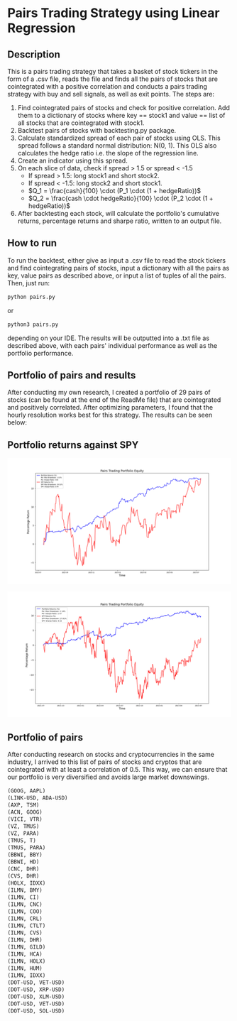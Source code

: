 # Pairs Trading Strategy using Linear Regression


## Description
This is a pairs trading strategy that takes a basket of stock tickers in the form of a .csv file, reads the file and finds all the pairs of stocks that are cointegrated with a positive correlation and conducts a pairs trading strategy with buy and sell signals, as well as exit points.  The steps are: 
1. Find cointegrated pairs of stocks and check for positive correlation. Add them to a dictionary of stocks where key == stock1 and value == list of all stocks that are cointegrated with stock1.
2. Backtest pairs of stocks with backtesting.py package. 
  1. Calculate standardized spread of each pair of stocks using OLS. This spread follows a standard normal distribution: N(0, 1). This OLS also calculates the hedge ratio i.e. the slope of the regression line.
  2. Create an indicator using this spread.
  3. On each slice of data, check if spread > 1.5 or spread < -1.5
     - If spread > 1.5: long stock1 and short stock2.
     - If spread < -1.5: long stock2 and short stock1.
     - $Q_1 = \frac{cash}{100} \cdot (P_1 \cdot (1 + hedgeRatio))$
     - $Q_2 = \frac{cash \cdot hedgeRatio}{100} \cdot (P_2 \cdot (1 + hedgeRatio))$
  4. After backtesting each stock, will calculate the portfolio's cumulative returns, percentage returns and sharpe ratio, written to an output file. 


## How to run
To run the backtest, either give as input a .csv file to read the stock tickers and find cointegrating pairs of stocks, input a dictionary with all the pairs as key, value pairs as described above, or input a list of tuples of all the pairs. 
Then, just run: 
```python
python pairs.py
```
or 
```python
python3 pairs.py
```
depending on your IDE. 
The results will be outputted into a .txt file as described above, with each pairs' individual performance as well as the portfolio performance.


## Portfolio of pairs and results
After conducting my own research, I created a portfolio of 29 pairs of stocks (can be found at the end of the ReadMe file) that are cointegrated and positively correlated. After optimizing parameters, I found that the hourly resolution works best for this strategy. 
The results can be seen below: 


## Portfolio returns against SPY
![Portolio Returns over the last year](./PortfolioReturns1y.png)

![Portolio Returns over the last two years](./PortfolioReturns2y.png)


## Portfolio of pairs
After conducting research on stocks and cryptocurrencies in the same industry, I arrived to this list of pairs of stocks and cryptos that are cointegrated with at least a correlation of 0.5. This way, we can ensure that our portfolio is very diversified and avoids large market downswings. 
```python(GOOG, AAPL)
(GOOG, AAPL)
(LINK-USD, ADA-USD)
(AXP, TSM)
(ACN, GOOG)
(VICI, VTR)
(VZ, TMUS)
(VZ, PARA)
(TMUS, T)
(TMUS, PARA)
(BBWI, BBY)
(BBWI, HD)
(CNC, DHR)
(CVS, DHR)
(HOLX, IDXX)
(ILMN, BMY)
(ILMN, CI)
(ILMN, CNC)
(ILMN, COO)
(ILMN, CRL)
(ILMN, CTLT)
(ILMN, CVS)
(ILMN, DHR)
(ILMN, GILD)
(ILMN, HCA)
(ILMN, HOLX)
(ILMN, HUM)
(ILMN, IDXX)
(DOT-USD, VET-USD)
(DOT-USD, XRP-USD)
(DOT-USD, XLM-USD)
(DOT-USD, VET-USD)
(DOT-USD, SOL-USD)
```